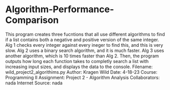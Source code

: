 # Algorithm-Performance-Comparison


This program creates three fucntions that all use different algorithms to find if a list contains both a negative and positive
version of the same integer. Alg 1 checks every integer against every ineger to find this, and this is very slow. Alg 2 uses a 
binary search algorithm, and it is much faster. Alg 3 uses another algorithm, which is 10 times faster than Alg 2. Then, the program 
outputs how long each function takes to completly search a list with increasing input sizes, and displays the data to the console.
Filename: wild_project2_algorithims.py
Author: Kragen Wild
Date: 4-18-23
Course: Programming II
Assignment: Project 2 - Algorithm Analysis
Collaborators: nada
Internet Source: nada